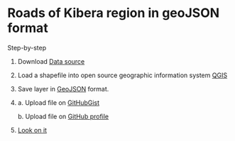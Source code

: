 Roads of Kibera region in geoJSON format
==============
Step-by-step

1. Download [Data source](http://www.mapkibera.org/download/)

2. Load a shapefile into open source geographic information system [QGIS](http://www.qgis.org/en/site/)

3. Save layer in [GeoJSON](http://en.wikipedia.org/wiki/GeoJSON) format.

4. a. Upload file on [GitHubGist](https://gist.github.com/karykey/6648880)

   b. Upload file on [GitHub profile](https://github.com/karykey)

5. [Look on it](https://github.com/karykey/kibera_geojson/blob/master/road_Kibare.geojson)
